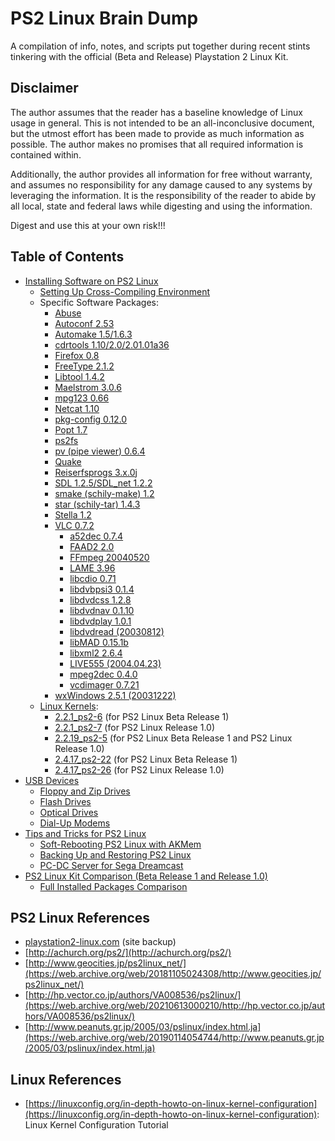 # PS2 Linux Brain Dump

A compilation of info, notes, and scripts put together during recent stints tinkering with the official (Beta and Release) Playstation 2 Linux Kit.

## Disclaimer

The author assumes that the reader has a baseline knowledge of Linux usage in general. This is not intended to be an all-inconclusive document, but the utmost effort has been made to provide as much information as possible. The author makes no promises that all required information is contained within.

Additionally, the author provides all information for free without warranty, and assumes no responsibility for any damage caused to any systems by leveraging the information. It is the responsibility of the reader to abide by all local, state and federal laws while digesting and using the information.

Digest and use this at your own risk!!!

## Table of Contents

* [Installing Software on PS2 Linux](Software&#32;Installation)
  * [Setting Up Cross-Compiling Environment](Software&#32;Installation/Toolchain)
  * Specific Software Packages:
    * [Abuse](Software&#32;Installation/Packages/Abuse)
    * [Autoconf 2.53](Software&#32;Installation/Packages/Autoconf)
    * [Automake 1.5/1.6.3](Software&#32;Installation/Packages/Automake)
    * [cdrtools 1.10/2.0/2.01.01a36](Software&#32;Installation/Packages/cdrtools)
    * [Firefox 0.8](Software&#32;Installation/Packages/Firefox)
    * [FreeType 2.1.2](Software&#32;Installation/Packages/FreeType)
    * [Libtool 1.4.2](Software&#32;Installation/Packages/Libtool)
    * [Maelstrom 3.0.6](Software&#32;Installation/Packages/Maelstrom)
    * [mpg123 0.66](Software&#32;Installation/Packages/mpg123)
    * [Netcat 1.10](Software&#32;Installation/Packages/Netcat)
    * [pkg-config 0.12.0](Software&#32;Installation/Packages/pkg-config)
    * [Popt 1.7](Software&#32;Installation/Packages/Popt)
    * [ps2fs](Software&#32;Installation/Packages/ps2fs)
    * [pv (pipe viewer) 0.6.4](Software&#32;Installation/Packages/pv)
    * [Quake](Software&#32;Installation/Packages/Quake)
    * [Reiserfsprogs 3.x.0j](Software&#32;Installation/Packages/Reiserfsprogs)
    * [SDL 1.2.5/SDL_net 1.2.2](Software&#32;Installation/Packages/SDL)
    * [smake (schily-make) 1.2](Software&#32;Installation/Packages/smake)
    * [star (schily-tar) 1.4.3](Software&#32;Installation/Packages/star)
    * [Stella 1.2](Software&#32;Installation/Packages/Stella)
    * [VLC 0.7.2](Software&#32;Installation/Packages/VLC)
      * [a52dec 0.7.4](Software&#32;Installation/Packages/VLC/Dependencies/a52dec)
      * [FAAD2 2.0](Software&#32;Installation/Packages/VLC/Dependencies/FAAD2)
      * [FFmpeg 20040520](Software&#32;Installation/Packages/VLC/Dependencies/FFmpeg)
      * [LAME 3.96](Software&#32;Installation/Packages/VLC/Dependencies/LAME)
      * [libcdio 0.71](Software&#32;Installation/Packages/VLC/Dependencies/libcdio)
      * [libdvbpsi3 0.1.4](Software&#32;Installation/Packages/VLC/Dependencies/libdvbpsi3)
      * [libdvdcss 1.2.8](Software&#32;Installation/Packages/VLC/Dependencies/libdvdcss)
      * [libdvdnav 0.1.10](Software&#32;Installation/Packages/VLC/Dependencies/libdvdnav)
      * [libdvdplay 1.0.1](Software&#32;Installation/Packages/VLC/Dependencies/libdvdplay)
      * [libdvdread (20030812)](Software&#32;Installation/Packages/VLC/Dependencies/libdvdread)
      * [libMAD 0.15.1b](Software&#32;Installation/Packages/VLC/Dependencies/libMAD)
      * [libxml2 2.6.4](Software&#32;Installation/Packages/VLC/Dependencies/libxml2)
      * [LIVE555 (2004.04.23)](Software&#32;Installation/Packages/VLC/Dependencies/LIVE555)
      * [mpeg2dec 0.4.0](Software&#32;Installation/Packages/VLC/Dependencies/mpeg2dec)
      * [vcdimager 0.7.21](Software&#32;Installation/Packages/VLC/Dependencies/vcdimager)
    * [wxWindows 2.5.1 (20031222)](Software&#32;Installation/Packages/wxWindows)
  * [Linux Kernels](Software&#32;Installation/Kernels):
    * [2.2.1_ps2-6](Software&#32;Installation/Kernels/2.2.1_ps2-6) (for PS2 Linux Beta Release 1)
    * [2.2.1_ps2-7](Software&#32;Installation/Kernels/2.2.1_ps2-7) (for PS2 Linux Release 1.0)
    * [2.2.19_ps2-5](Software&#32;Installation/Kernels/2.2.19_ps2-5) (for PS2 Linux Beta Release 1 and PS2 Linux Release 1.0)
    * [2.4.17_ps2-22](Software&#32;Installation/Kernels/2.4.17_ps2-22) (for PS2 Linux Beta Release 1)
    * [2.4.17_ps2-26](Software&#32;Installation/Kernels/2.4.17_ps2-26) (for PS2 Linux Release 1.0)
* [USB Devices](USB&#32;Devices)
  * [Floppy and Zip Drives](USB&#32;Devices/Floppy-Zip&#32;Drives)
  * [Flash Drives](USB&#32;Devices/Flash&#32;Drives)
  * [Optical Drives](USB&#32;Devices/Optical&#32;Drives)
  * [Dial-Up Modems](USB&#32;Devices/Modems)
* [Tips and Tricks for PS2 Linux](Tips&#32;and&#32;Tricks)
  * [Soft-Rebooting PS2 Linux with AKMem](Tips&#32;and&#32;Tricks/AKMem)
  * [Backing Up and Restoring PS2 Linux](Tips&#32;and&#32;Tricks/Backup-Restore)
  * [PC-DC Server for Sega Dreamcast](Tips&#32;and&#32;Tricks/PC-DC&#32;Server)
* [PS2 Linux Kit Comparison (Beta Release 1 and Release 1.0)](Kit&#32;Comparisons)
  * [Full Installed Packages Comparison](Kit&#32;Comparisons/Installed&#32;Packages)

## PS2 Linux References

* [playstation2-linux.com](http://ps2linux.no-ip.info/playstation2-linux.com/) (site backup)
* [http://achurch.org/ps2/](http://achurch.org/ps2/)
* [http://www.geocities.jp/ps2linux_net/](https://web.archive.org/web/20181105024308/http://www.geocities.jp/ps2linux_net/)
* [http://hp.vector.co.jp/authors/VA008536/ps2linux/](https://web.archive.org/web/20210613000210/http://hp.vector.co.jp/authors/VA008536/ps2linux/)
* [http://www.peanuts.gr.jp/2005/03/pslinux/index.html.ja](https://web.archive.org/web/20190114054744/http://www.peanuts.gr.jp/2005/03/pslinux/index.html.ja)

## Linux References

* [https://linuxconfig.org/in-depth-howto-on-linux-kernel-configuration](https://linuxconfig.org/in-depth-howto-on-linux-kernel-configuration): Linux Kernel Configuration Tutorial

